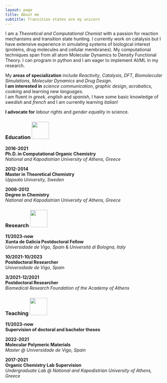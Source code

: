 ```yaml
---
layout: page
title: About me
subtitle: Transition states are my unicorn
---
```


I am a _Theoretical and Computational Chemist_ with a passion for reaction mechanisms and transition state hunting. I currently work on catalysis but I have extensive experience in simulating systems of biological interest (proteins, drug molecules and cellular membranes). My computational techniques span from all atom Molecular Dynamics to Density Functional Theory. I can program in python and I am eager to implement AI/ML in my research.  

My **areas of specialization** include _Reactivity_, _Catalysis_, _DFT_, _Biomolecular Simulations_, _Molecular Dynamics_ and _Drug Design_.  
**I am interested in** _science communication_, _graphic design_, _acrobatics_, _cooking_ and learning new _languages_.  
I am fluent in _greek_, _english_ and _spanish_, I have some basic knowledge of _swedish_ and _french_ and I am currently learning _italian_!

**I advocate for** _labour rights_ and _gender equality_ in science.   




### Education <img src="https://sofki.github.io/assets/img/cap.svg" width="55">

**2016-2021**  
**Ph.D. in Computational Organic Chemistry**  
_National and Kapodistrian University of Athens, Greece_

**2012-2014**  
**Master in Theoretical Chemistry**  
_Uppsala University, Sweden_

**2006-2012**  
**Degree in Chemistry**  
_National and Kapodistrian University of Athens, Greece_

### Research <img src="https://sofki.github.io/assets/img/research.png" width="55">

**11/2023-now**  
**Xunta de Galicia Postdoctoral Fellow**  
_Universidade de Vigo, Spain_ & _Universitá di Bologna, Italy_

**10/2021-10/2023**  
**Postdoctoral Researcher**  
_Universidade de Vigo, Spain_

**3/2021-12/2021**  
**Postdoctoral Researcher**  
_Biomedical Research Foundation of the Academy of Athens_

### Teaching <img src="https://sofki.github.io/assets/img/teacher.png" width="55">

**11/2023-now**  
**Supervision of doctoral and bachelor theses**  

**2022-2021**  
**Molecular Polymeric Materials**    
_Master @ Universidade de Vigo, Spain_

**2017-2021**  
**Organic Chemistry Lab Supervision**    
_Undergraduate Lab @ National and Kapodistrian University of Athens, Greece_

